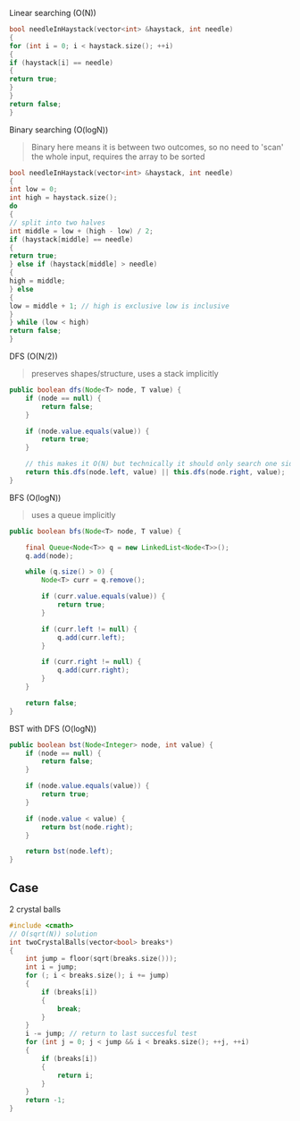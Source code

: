 Linear searching (O(N))
```cpp
bool needleInHaystack(vector<int> &haystack, int needle)
{
for (int i = 0; i < haystack.size(); ++i)
{
if (haystack[i] == needle)
{
return true;
}
}
return false;
}
```

Binary searching (O(logN))
>Binary here means it is between two outcomes, so no need to 'scan' the whole input, requires the array to be sorted
```cpp
bool needleInHaystack(vector<int> &haystack, int needle)
{
int low = 0;
int high = haystack.size();
do 
{
// split into two halves
int middle = low + (high - low) / 2;
if (haystack[middle] == needle) 
{
return true;
} else if (haystack[middle] > needle)
{
high = middle;
} else
{
low = middle + 1; // high is exclusive low is inclusive
}
} while (low < high)
return false;
}
```

DFS (O(N/2))
>preserves shapes/structure, uses a stack implicitly
```java
public boolean dfs(Node<T> node, T value) {
	if (node == null) {
		return false;
	}

	if (node.value.equals(value)) {
		return true;
	}

	// this makes it O(N) but technically it should only search one side in bst
	return this.dfs(node.left, value) || this.dfs(node.right, value);
}
```

BFS (O(logN))
>uses a queue implicitly
```java
public boolean bfs(Node<T> node, T value) {

	final Queue<Node<T>> q = new LinkedList<Node<T>>();
	q.add(node);

	while (q.size() > 0) {
		Node<T> curr = q.remove();

		if (curr.value.equals(value)) {
			return true;
		}

		if (curr.left != null) {
			q.add(curr.left);
		}

		if (curr.right != null) {
			q.add(curr.right);
		}
	}

	return false;
}
```

BST with DFS (O(logN))
```java
public boolean bst(Node<Integer> node, int value) {
	if (node == null) {
		return false;
	}

	if (node.value.equals(value)) {
		return true;
	}

	if (node.value < value) {
		return bst(node.right);
	}

	return bst(node.left);
}
```

## Case

2 crystal balls
```cpp
#include <cmath>
// O(sqrt(N)) solution
int twoCrystalBalls(vector<bool> breaks*)
{
	int jump = floor(sqrt(breaks.size()));
	int i = jump;
	for (; i < breaks.size(); i += jump)
	{
		if (breaks[i])
		{
			break;
		}
	}
	i -= jump; // return to last succesful test
	for (int j = 0; j < jump && i < breaks.size(); ++j, ++i)
	{
		if (breaks[i])
		{
			return i;
		}
	}
	return -1;
}
```